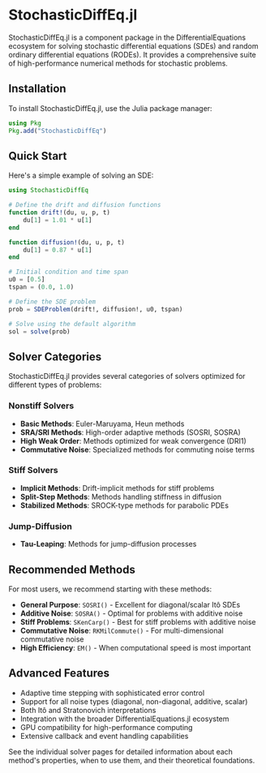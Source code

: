 # StochasticDiffEq.jl

StochasticDiffEq.jl is a component package in the DifferentialEquations ecosystem for solving stochastic differential equations (SDEs) and random ordinary differential equations (RODEs). It provides a comprehensive suite of high-performance numerical methods for stochastic problems.

## Installation

To install StochasticDiffEq.jl, use the Julia package manager:

```julia
using Pkg
Pkg.add("StochasticDiffEq")
```

## Quick Start

Here's a simple example of solving an SDE:

```julia
using StochasticDiffEq

# Define the drift and diffusion functions
function drift!(du, u, p, t)
    du[1] = 1.01 * u[1]
end

function diffusion!(du, u, p, t)
    du[1] = 0.87 * u[1]
end

# Initial condition and time span
u0 = [0.5]
tspan = (0.0, 1.0)

# Define the SDE problem
prob = SDEProblem(drift!, diffusion!, u0, tspan)

# Solve using the default algorithm
sol = solve(prob)
```

## Solver Categories

StochasticDiffEq.jl provides several categories of solvers optimized for different types of problems:

### Nonstiff Solvers

  - **Basic Methods**: Euler-Maruyama, Heun methods
  - **SRA/SRI Methods**: High-order adaptive methods (SOSRI, SOSRA)
  - **High Weak Order**: Methods optimized for weak convergence (DRI1)
  - **Commutative Noise**: Specialized methods for commuting noise terms

### Stiff Solvers

  - **Implicit Methods**: Drift-implicit methods for stiff problems
  - **Split-Step Methods**: Methods handling stiffness in diffusion
  - **Stabilized Methods**: SROCK-type methods for parabolic PDEs

### Jump-Diffusion

  - **Tau-Leaping**: Methods for jump-diffusion processes

## Recommended Methods

For most users, we recommend starting with these methods:

  - **General Purpose**: `SOSRI()` - Excellent for diagonal/scalar Itô SDEs
  - **Additive Noise**: `SOSRA()` - Optimal for problems with additive noise
  - **Stiff Problems**: `SKenCarp()` - Best for stiff problems with additive noise
  - **Commutative Noise**: `RKMilCommute()` - For multi-dimensional commutative noise
  - **High Efficiency**: `EM()` - When computational speed is most important

## Advanced Features

  - Adaptive time stepping with sophisticated error control
  - Support for all noise types (diagonal, non-diagonal, additive, scalar)
  - Both Itô and Stratonovich interpretations
  - Integration with the broader DifferentialEquations.jl ecosystem
  - GPU compatibility for high-performance computing
  - Extensive callback and event handling capabilities

See the individual solver pages for detailed information about each method's properties, when to use them, and their theoretical foundations.

